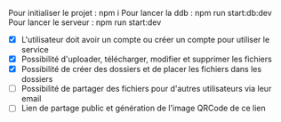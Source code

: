 Pour initialiser le projet : npm i 
Pour lancer la ddb : npm run start:db:dev
Pour lancer le serveur : npm run start:dev

- [x] L'utilisateur doit avoir un compte ou créer un compte pour utiliser le service
- [x] Possibilité d'uploader, télécharger, modifier et supprimer les fichiers
- [x] Possibilité de créer des dossiers et de placer les fichiers dans les dossiers
- [ ] Possibilité de partager des fichiers pour d'autres utilisateurs via leur email
- [ ] Lien de partage public et génération de l'image QRCode de ce lien
